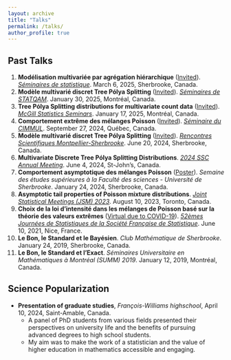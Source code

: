 ```yaml
---
layout: archive
title: "Talks"
permalink: /talks/
author_profile: true
---
```


## Past Talks
1. **Modélisation multivariée par agrégation hiérarchique** (<ins>Invited</ins>). *[Séminaires de statistique](https://www.usherbrooke.ca/mathematiques/recherche/congres-et-colloques/seminaires-de-statistique)*. March 6, 2025, Sherbrooke, Canada.
2. **Modèle multivarié discret Tree Pólya Splitting** (<ins>Invited</ins>). *[Séminaires de STATQAM](https://statqam.uqam.ca/2024-2025/)*. January 30, 2025, Montréal, Canada.
3. **Tree Pólya Splitting distributions for multivariate count data** (<ins>Invited</ins>). *[McGill Statistics Seminars](https://mcgillstat.github.io/)*. January 17, 2025, Montréal, Canada.
4. **Comportement extrême des mélanges Poisson** (<ins>Invited</ins>). *[Séminaire du CIMMUL](https://cimmul.fsg.ulaval.ca/event/seminaire-du-cimmul-statistique-simon-valiquette/)*. September 27, 2024, Québec, Canada.
5. **Modèle multivarié discret Tree Pólya Splitting** (<ins>Invited</ins>). *[Rencontres Scientifiques Montpellier-Sherbrooke](http://s-valiquette.github.io/files/colloque_statistique_UdeS_UM_2024.pdf)*. June 20, 2024, Sherbrooke, Canada.
6. **Multivariate Discrete Tree Pólya Splitting Distributions**. *[2024 SSC Annual Meeting](https://ssc.ca/en/meeting/annual/presentation/multivariate-discrete-tree-polya-splitting-distributions)*. June 4, 2024, St-John’s, Canada.
7. **Comportement asymptotique des mélanges Poisson** (<ins>Poster</ins>). *Semaine des études supérieures à la Faculté des sciences - Université de Sherbrooke*. January 24, 2024, Sherbrooke, Canada.
8. **Asymptotic tail properties of Poisson mixture distributions**. *[Joint Statistical Meetings (JSM) 2023](https://ww2.amstat.org/meetings/jsm/2023/program.cfm)*. August 10, 2023, Toronto, Canada.
9. **Choix de la loi d’intensité dans les mélanges de Poisson basé sur la théorie des valeurs extrêmes** (<ins>Virtual due to COVID-19</ins>). *[52èmes Journées de Statistiques de la Société Française de Statistique](https://jds2021.sciencesconf.org/program/details.html)*. June 10, 2021, Nice, France.
10. **Le Bon, le Standard et le Bayésien**. *Club Mathématique de Sherbrooke*. January 24, 2019, Sherbrooke, Canada.
11. **Le Bon, le Standard et l’Exact**. *Séminaires Universitaire en Mathématiques à Montréal (SUMM) 2019*. January 12, 2019, Montréal, Canada.

## Science Popularization
- **Presentation of graduate studies**, *François-Williams highschool*, April 10, 2024, Saint-Amable, Canada.
  * A panel of PhD students from various fields presented their perspectives on university life and the benefits of pursuing advanced degrees to high school students.
  * My aim was to make the work of a statistician and the value of higher education in mathematics accessible and engaging.
